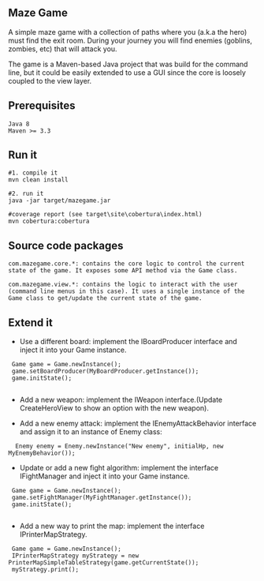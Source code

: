 ## Maze Game

A simple maze game with a collection of paths  where you (a.k.a the hero) must find  the exit room. During your journey you will find enemies (goblins, zombies, etc) that will attack you.

The game is a Maven-based Java project  that was build for the command line, but it could be easily  extended to use a GUI since the core is  loosely coupled to the view layer. 

## Prerequisites
```
Java 8
Maven >= 3.3
```
## Run it

```
#1. compile it
mvn clean install
```

```
#2. run it
java -jar target/mazegame.jar 
```

```
#coverage report (see target\site\cobertura\index.html)
mvn cobertura:cobertura
```

## Source code packages

```
com.mazegame.core.*: contains the core logic to control the current state of the game. It exposes some API method via the Game class.
```

```
com.mazegame.view.*: contains the logic to interact with the user (command line menus in this case). It uses a single instance of the Game class to get/update the current state of the game.
```

## Extend it

* Use a different board: implement the IBoardProducer interface and inject it into your Game instance.
```
 Game game = Game.newInstance();
 game.setBoardProducer(MyBoardProducer.getInstance());
 game.initState(); 
 
```

* Add a new weapon: implement the IWeapon interface.(Update CreateHeroView to show an option with the new weapon).

* Add a new enemy attack: implement the IEnemyAttackBehavior interface and assign it to an instance of Enemy class:
``` 
  Enemy enemy = Enemy.newInstance("New enemy", initialHp, new MyEnemyBehavior());
```

* Update or add a new fight algorithm:  implement the interface IFightManager and inject it into your Game instance. 
```
 Game game = Game.newInstance();
 game.setFightManager(MyFightManager.getInstance());
 game.initState(); 
 
```

* Add a new way to print the map: implement the interface IPrinterMapStrategy.
```
 Game game = Game.newInstance();
 IPrinterMapStrategy myStrategy = new PrinterMapSimpleTableStrategy(game.getCurrentState());
 myStrategy.print();
 
```
